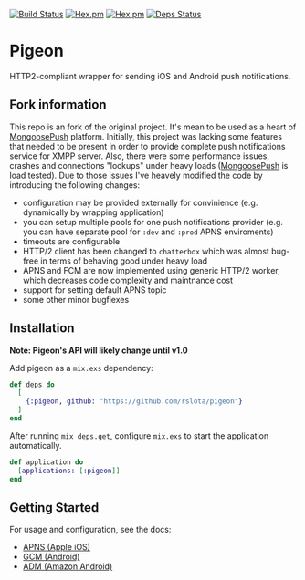 [![Build Status](https://travis-ci.org/codedge-llc/pigeon.svg?branch=master)](https://travis-ci.org/codedge-llc/pigeon)
[![Hex.pm](http://img.shields.io/hexpm/v/pigeon.svg)](https://hex.pm/packages/pigeon) [![Hex.pm](http://img.shields.io/hexpm/dt/pigeon.svg)](https://hex.pm/packages/pigeon)
[![Deps Status](https://beta.hexfaktor.org/badge/all/github/codedge-llc/pigeon.svg)](https://beta.hexfaktor.org/github/codedge-llc/pigeon)
# Pigeon
HTTP2-compliant wrapper for sending iOS and Android push notifications.

## Fork information
This repo is an fork of the original project. It's mean to be used as a heart of [MongoosePush](https://github.com/esl/MongoosePush) platform. Initially, this project was lacking some features that needed to be present in order to provide complete push notifications service for XMPP server. Also, there were some performance issues, crashes and connections "lockups" under heavy loads ([MongoosePush](https://github.com/esl/MongoosePush) is load tested). Due to those issues I've heavely modified the code by introducing the following changes:

* configuration may be provided externally for convinience (e.g. dynamically by wrapping application)
* you can setup multiple pools for one push notifications provider (e.g. you can have separate pool for `:dev` and `:prod` APNS enviroments)
* timeouts are configurable 
* HTTP/2 client has been changed to `chatterbox` which was almost bug-free in terms of behaving good under heavy load
* APNS and FCM are now implemented using generic HTTP/2 worker, which decreases code complexity and maintnance cost
* support for setting default APNS topic 
* some other minor bugfiexes

## Installation
**Note: Pigeon's API will likely change until v1.0**

Add pigeon as a `mix.exs` dependency:
  ```elixir
  def deps do
    [
      {:pigeon, github: "https://github.com/rslota/pigeon"}
    ]
  end
  ```
  
After running `mix deps.get`, configure `mix.exs` to start the application automatically.
  ```elixir
  def application do
    [applications: [:pigeon]]
  end
  ```
  
## Getting Started
For usage and configuration, see the docs:
* [APNS (Apple iOS)](https://hexdocs.pm/pigeon/apns-apple-ios.html)
* [GCM (Android)](https://hexdocs.pm/pigeon/gcm-android.html)
* [ADM (Amazon Android)](https://hexdocs.pm/pigeon/adm-amazon-android.html)
